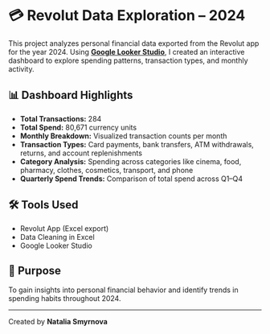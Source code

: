 # 💳 Revolut Data Exploration – 2024

This project analyzes personal financial data exported from the Revolut app for the year 2024. Using [**Google Looker Studio**](https://lookerstudio.google.com/reporting/c4ae23ef-d54c-4d7e-b1f5-fd5f13ad3aae), 
I created an interactive dashboard to explore spending patterns, transaction types, and monthly activity.

## 📊 Dashboard Highlights
- **Total Transactions:** 284
- **Total Spend:** 80,671 currency units
- **Monthly Breakdown:** Visualized transaction counts per month
- **Transaction Types:** Card payments, bank transfers, ATM withdrawals, returns, and account replenishments
- **Category Analysis:** Spending across categories like cinema, food, pharmacy, clothes, cosmetics, transport, and phone
- **Quarterly Spend Trends:** Comparison of total spend across Q1–Q4

## 🛠 Tools Used
- Revolut App (Excel export)
- Data Cleaning in Excel
- Google Looker Studio


## 🎯 Purpose
To gain insights into personal financial behavior and identify trends in spending habits throughout 2024.


****
Created by **Natalia Smyrnova**

